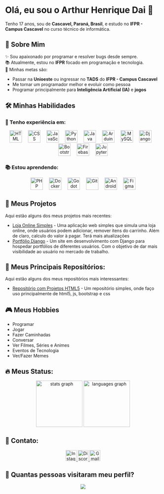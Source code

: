 <h1 align="left">Olá, eu sou o Arthur Henrique Dai 👋</h1>

<p align="left">Tenho 17 anos, sou de <strong>Cascavel, Paraná, Brasil</strong>, e estudo no <strong>IFPR - Campus Cascavel</strong> no curso técnico de informática.</p>

###

<h2 align="left">👤 Sobre Mim</h2>
<p align="left">
  ✨ Sou apaixonado por programar e resolver bugs desde sempre. <br>
  📚 Atualmente, estou no <strong>IFPR</strong> focado em programação e tecnologia.<br>
  🎯 Minhas metas são:
  <ul>
    <li>Passar na <strong>Unioeste</strong> ou ingressar no <strong>TADS</strong> do <strong>IFPR - Campus Cascavel</strong></li>
    <li>Me tornar um programador melhor e evoluir como pessoa</li>
    <li>Programar principalmente para <strong>Inteligência Artificial (IA)</strong> e <strong>jogos</strong></li>
  </ul>
</p>

###

<h2 align="left">🛠️ Minhas Habilidades</h2>

<h3 align="left">🌟 Tenho experiência em:</h3>
<div align="center">
  <img src="https://img.icons8.com/?size=100&id=20909&format=png&color=000000" height="40" alt="HTML" title="HTML"/>
  <img width="12" />
  <img src="https://img.icons8.com/?size=100&id=21278&format=png&color=000000" height="40" alt="CSS" title="CSS"/>
  <img width="12" />
  <img src="https://cdn.jsdelivr.net/gh/devicons/devicon/icons/javascript/javascript-original.svg" height="40" alt="JavaScript" title="JavaScript"/>
  <img width="12" />
  <img src="https://img.icons8.com/?size=100&id=lXPUSRCongH1&format=png&color=000000" height="40" alt="Python" title="Python"/>
  <img width="12" />
  <img src="https://img.icons8.com/?size=100&id=5OD485koNIrb&format=png&color=000000" height="40" alt="Java" title="Java"/>
  <img width="12" />
  <img src="https://img.icons8.com/?size=100&id=Of4lZV2lwBQI&format=png&color=000000" height="40" alt="Arduino" title="Arduino"/>
  <img width="12" />
  <img src="https://img.icons8.com/?size=100&id=UFXRpPFebwa2&format=png&color=000000" height="40" alt="MySQL" title="MySQL"/>
  <img width="12" />
  <img src="https://img.icons8.com/?size=100&id=baihjTL3IBX9&format=png&color=000000" height="40" alt="Django" title="Django"/>
  <img width="12" />
  <img src="https://img.icons8.com/?size=100&id=EzPCiQUqWWEa&format=png&color=000000" height="40" alt="Bootstrap" title="Bootstrap"/>
  <img width="12" />
  <img src="https://img.icons8.com/?size=100&id=9AHxUOg7E9q2&format=png&color=000000" height="40" alt="Firebase" title="Firebase"/>
  <img width="12" />
  <img src="https://img.icons8.com/?size=100&id=1Jl2zpR0qXAw&format=png&color=000000" height="40" alt="JupyterNotebook" title="JupyterNotebook"/>
</div>

###

<h3 align="left">📚 Estou aprendendo:</h3>
<div align="center">
  <img src="https://img.icons8.com/?size=100&id=fAMVO_fuoOuC&format=png&color=000000" height="40" alt="PHP" title="PHP"/>
  <img width="12" />
  <img src="https://img.icons8.com/?size=100&id=Wln8Z3PcXanx&format=png&color=000000" height="40" alt="Docker" title="Docker"/>
  <img width="12" />
  <img src="https://img.icons8.com/?size=100&id=UGrLCnKJf6Px&format=png&color=000000" height="40" alt="Godot" title="Godot"/>
  <img width="12" />
  <img src="https://img.icons8.com/?size=100&id=en2FZIAZdquE&format=png&color=000000" height="40" alt="Git" title="Git"/>
  <img width="12" />
  <img src="https://img.icons8.com/?size=100&id=17836&format=png&color=000000" height="40" alt="Android" title="Android"/>
  <img width="12" />
  <img src="https://img.icons8.com/?size=100&id=zfHRZ6i1Wg0U&format=png&color=000000" height="40" alt="Figma" title="Figma"/>
</div>

###

<h2 align="left">🚀 Meus Projetos</h2>
<p align="left">Aqui estão alguns dos meus projetos mais recentes:</p>
<ul>
  <li><a href="https://github.com/jailsonneve/Projetos-Html/tree/main/Projetos/loja" target="_blank">Loja Online Simples</a> - Uma aplicação web simples que simula uma loja online, onde usuários podem adicionar, remover itens do carrinho. Além de claro, calculo do valor à pagar. Terá mais atualizações</li>
  <li><a href="#aindaNaoPresente" target="_blank">Portfólio Django</a> - Um site em desenvolvimento com Django para hospedar portfólios de diferentes usuários. Com o objetivo de dar mais visibilidade ao usuário no mercado de trabalho.</li>
</ul>

###

<h2 align="left">📁 Meus Principais Repositórios:</h2>
<p align="left">Aqui estão alguns dos meus repositórios mais interessantes:</p>
<ul>
  <li><a href="https://github.com/jailsonneve/Projetos-Html" target="_blank">Repositório com Projetos HTML5</a> - Um repositório simples, onde faço uso principalmente de html5, js, bootstrap e css</li>
</ul>

###

<h2 align="left">🎮 Meus Hobbies</h2>
<ul>
  <li>Programar</li>
  <li>Jogar</li>
  <li>Fazer Caminhadas</li>
  <li>Conversar</li>
  <li>Ver Filmes, Séries e Animes</li>
  <li>Eventos de Tecnologia</li>
  <li>Ver/Fazer Memes</li>
</ul>

###

<h2 align="left">🔥 Meus Status:</h2>
<div align="center">
  <img src="https://github-readme-stats.vercel.app/api?username=jailsonneve&hide_title=false&hide_rank=false&show_icons=true&include_all_commits=true&count_private=true&disable_animations=false&theme=dracula&locale=en&hide_border=false" height="150" alt="stats graph"  />
  <img src="https://github-readme-stats.vercel.app/api/top-langs?username=jailsonneve&locale=en&hide_title=false&layout=compact&card_width=320&langs_count=5&theme=dracula&hide_border=false" height="150" alt="languages graph"  />
</div>

###

<h2 align="left">📱 Contato:</h2>
<div align="center">
  <a href="https://www.instagram.com/arthur.dai.52" target="_blank">
    <img src="https://img.shields.io/static/v1?message=Instagram&logo=instagram&label=&color=E4405F&logoColor=white&style=for-the-badge" height="35" alt="Instagram" />
  </a>
  <a href="https://discord.com/users/jailsonneve" target="_blank">
    <img src="https://img.shields.io/static/v1?message=Discord&logo=discord&label=&color=7289DA&logoColor=white&style=for-the-badge" height="35" alt="Discord" />
  </a>
  <a href="mailto:daiarthur053@gmail.com" target="_blank">
    <img src="https://img.shields.io/static/v1?message=Gmail&logo=gmail&label=&color=D14836&logoColor=white&style=for-the-badge" height="35" alt="Gmail" />
  </a>
</div>

###

<h2 align="left">👀 Quantas pessoas visitaram meu perfil?</h2>
<div align="center">
  <img src="https://profile-counter.glitch.me/jailsonneve/count.svg?" />
</div>

